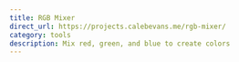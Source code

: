 ```yaml
---
title: RGB Mixer
direct_url: https://projects.calebevans.me/rgb-mixer/
category: tools
description: Mix red, green, and blue to create colors
---
```

